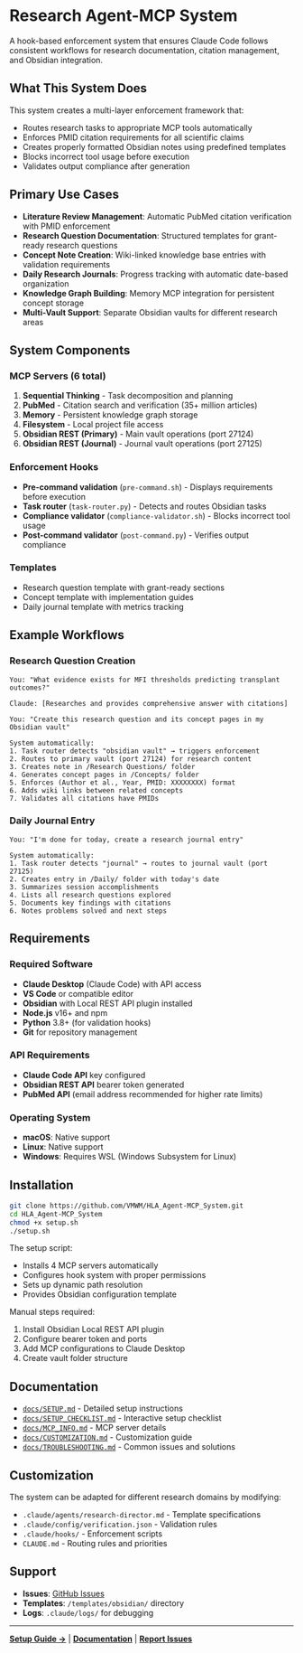 # Research Agent-MCP System

A hook-based enforcement system that ensures Claude Code follows consistent workflows for research documentation, citation management, and Obsidian integration.

## What This System Does

This system creates a multi-layer enforcement framework that:
- Routes research tasks to appropriate MCP tools automatically
- Enforces PMID citation requirements for all scientific claims
- Creates properly formatted Obsidian notes using predefined templates
- Blocks incorrect tool usage before execution
- Validates output compliance after generation

## Primary Use Cases

- **Literature Review Management**: Automatic PubMed citation verification with PMID enforcement
- **Research Question Documentation**: Structured templates for grant-ready research questions
- **Concept Note Creation**: Wiki-linked knowledge base entries with validation requirements
- **Daily Research Journals**: Progress tracking with automatic date-based organization
- **Knowledge Graph Building**: Memory MCP integration for persistent concept storage
- **Multi-Vault Support**: Separate Obsidian vaults for different research areas

## System Components

### MCP Servers (6 total)
1. **Sequential Thinking** - Task decomposition and planning
2. **PubMed** - Citation search and verification (35+ million articles)
3. **Memory** - Persistent knowledge graph storage
4. **Filesystem** - Local project file access
5. **Obsidian REST (Primary)** - Main vault operations (port 27124)
6. **Obsidian REST (Journal)** - Journal vault operations (port 27125)

### Enforcement Hooks
- **Pre-command validation** (`pre-command.sh`) - Displays requirements before execution
- **Task router** (`task-router.py`) - Detects and routes Obsidian tasks
- **Compliance validator** (`compliance-validator.sh`) - Blocks incorrect tool usage
- **Post-command validator** (`post-command.py`) - Verifies output compliance

### Templates
- Research question template with grant-ready sections
- Concept template with implementation guides
- Daily journal template with metrics tracking

## Example Workflows

### Research Question Creation
```
You: "What evidence exists for MFI thresholds predicting transplant outcomes?"

Claude: [Researches and provides comprehensive answer with citations]

You: "Create this research question and its concept pages in my Obsidian vault"

System automatically:
1. Task router detects "obsidian vault" → triggers enforcement
2. Routes to primary vault (port 27124) for research content
3. Creates note in /Research Questions/ folder
4. Generates concept pages in /Concepts/ folder
5. Enforces (Author et al., Year, PMID: XXXXXXXX) format
6. Adds wiki links between related concepts
7. Validates all citations have PMIDs
```

### Daily Journal Entry
```
You: "I'm done for today, create a research journal entry"

System automatically:
1. Task router detects "journal" → routes to journal vault (port 27125)
2. Creates entry in /Daily/ folder with today's date
3. Summarizes session accomplishments
4. Lists all research questions explored
5. Documents key findings with citations
6. Notes problems solved and next steps
```

## Requirements

### Required Software
- **Claude Desktop** (Claude Code) with API access
- **VS Code** or compatible editor
- **Obsidian** with Local REST API plugin installed
- **Node.js** v16+ and npm
- **Python** 3.8+ (for validation hooks)
- **Git** for repository management

### API Requirements
- **Claude Code API** key configured
- **Obsidian REST API** bearer token generated
- **PubMed API** (email address recommended for higher rate limits)

### Operating System
- **macOS**: Native support
- **Linux**: Native support
- **Windows**: Requires WSL (Windows Subsystem for Linux)

## Installation

```bash
git clone https://github.com/VMWM/HLA_Agent-MCP_System.git
cd HLA_Agent-MCP_System
chmod +x setup.sh
./setup.sh
```

The setup script:
- Installs 4 MCP servers automatically
- Configures hook system with proper permissions
- Sets up dynamic path resolution
- Provides Obsidian configuration template

Manual steps required:
1. Install Obsidian Local REST API plugin
2. Configure bearer token and ports
3. Add MCP configurations to Claude Desktop
4. Create vault folder structure

## Documentation

- [`docs/SETUP.md`](docs/SETUP.md) - Detailed setup instructions
- [`docs/SETUP_CHECKLIST.md`](docs/SETUP_CHECKLIST.md) - Interactive setup checklist
- [`docs/MCP_INFO.md`](docs/MCP_INFO.md) - MCP server details
- [`docs/CUSTOMIZATION.md`](docs/CUSTOMIZATION.md) - Customization guide
- [`docs/TROUBLESHOOTING.md`](docs/TROUBLESHOOTING.md) - Common issues and solutions

## Customization

The system can be adapted for different research domains by modifying:
- `.claude/agents/research-director.md` - Template specifications
- `.claude/config/verification.json` - Validation rules
- `.claude/hooks/` - Enforcement scripts
- `CLAUDE.md` - Routing rules and priorities

## Support

- **Issues**: [GitHub Issues](https://github.com/VMWM/HLA_Agent-MCP_System/issues)
- **Templates**: `/templates/obsidian/` directory
- **Logs**: `.claude/logs/` for debugging


---

**[Setup Guide →](docs/SETUP.md)** | **[Documentation](docs/)** | **[Report Issues](https://github.com/VMWM/HLA_Agent-MCP_System/issues)**